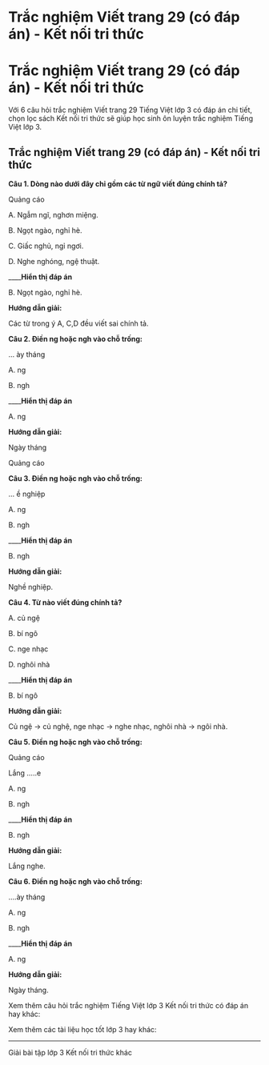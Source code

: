 # Trắc nghiệm Viết trang 29 (có đáp án) - Kết nối tri thức

# Trắc nghiệm Viết trang 29 (có đáp án) - Kết nối tri thức

Với 6 câu hỏi trắc nghiệm Viết trang 29 Tiếng Việt lớp 3 có đáp án chi tiết, chọn lọc sách Kết nối tri thức sẽ giúp học sinh ôn luyện trắc nghiệm Tiếng Việt lớp 3.

## Trắc nghiệm Viết trang 29 (có đáp án) - Kết nối tri thức

**Câu 1. Dòng nào dưới đây chỉ gồm các từ ngữ viết đúng chính tả?**

Quảng cáo

A. Ngẫm ngĩ, nghơn miệng.

B. Ngọt ngào, nghỉ hè.

C. Giấc nghủ, ngỉ ngơi.

D. Nghe nghóng, ngệ thuật.

____**Hiển thị đáp án**

B. Ngọt ngào, nghỉ hè.

**Hướng dẫn giải:**

Các từ trong ý A, C,D đều viết sai chính tả.

**Câu 2. Điền ng hoặc ngh vào chỗ trống:**

… ày tháng

A. ng

B. ngh

____**Hiển thị đáp án**

A. ng

**Hướng dẫn giải:**

Ngày tháng

Quảng cáo

**Câu 3. Điền ng hoặc ngh vào chỗ trống:**

… ề nghiệp

A. ng

B. ngh

____**Hiển thị đáp án**

B. ngh

**Hướng dẫn giải:**

Nghề nghiệp.

**Câu 4. Từ nào viết đúng chính tả?**

A. củ ngệ

B. bí ngô

C. nge nhạc

D. nghôi nhà

____**Hiển thị đáp án**

B. bí ngô

**Hướng dẫn giải:**

Củ ngệ → củ nghệ, nge nhạc → nghe nhạc, nghôi nhà → ngôi nhà.

**Câu 5. Điền ng hoặc ngh vào chỗ trống:**

Quảng cáo

Lắng …..e

A. ng

B. ngh

____**Hiển thị đáp án**

B. ngh

**Hướng dẫn giải:**

Lắng nghe.

**Câu 6. Điền ng hoặc ngh vào chỗ trống:**

….ày tháng

A. ng

B. ngh

____**Hiển thị đáp án**

A. ng

**Hướng dẫn giải:**

Ngày tháng.

Xem thêm câu hỏi trắc nghiệm Tiếng Việt lớp 3 Kết nối tri thức có đáp án hay khác:

Xem thêm các tài liệu học tốt lớp 3 hay khác:

* * *

Giải bài tập lớp 3 Kết nối tri thức khác
